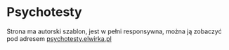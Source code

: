 # Psychotesty

Strona ma autorski szablon, jest w pełni responsywna, można ją zobaczyć pod adresem
[psychotesty.elwirka.pl](psychotesty.elwirka.pl)
